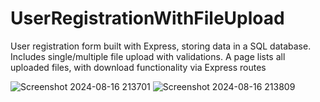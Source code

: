 # UserRegistrationWithFileUpload
User registration form built with Express, storing data in a SQL database. Includes single/multiple file upload with validations. A page lists all uploaded files, with download functionality via Express routes

![Screenshot 2024-08-16 213701](https://github.com/user-attachments/assets/184b5dbc-094c-4b49-ae1a-d7d75a323720)
![Screenshot 2024-08-16 213809](https://github.com/user-attachments/assets/19f162e6-8068-4e27-be32-e8ad0c51ad91)
